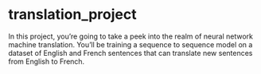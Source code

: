 # translation_project
In this project, you’re going to take a peek into the realm of neural network machine translation. You’ll be training a sequence to sequence model on a dataset of English and French sentences that can translate new sentences from English to French.
